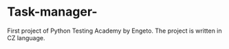 # Task-manager-
First project of Python Testing Academy by Engeto. 
The project is written in CZ language. 

